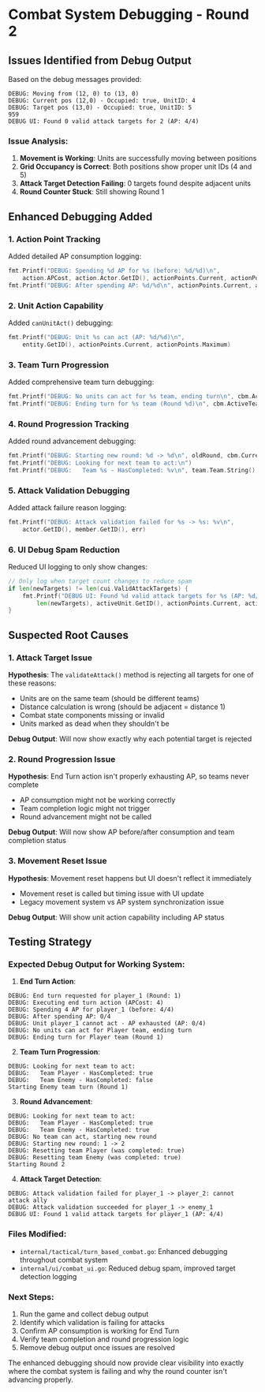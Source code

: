 # Combat System Debugging - Round 2

## Issues Identified from Debug Output

Based on the debug messages provided:
```
DEBUG: Moving from (12, 0) to (13, 0)
DEBUG: Current pos (12,0) - Occupied: true, UnitID: 4
DEBUG: Target pos (13,0) - Occupied: true, UnitID: 5
959
DEBUG UI: Found 0 valid attack targets for 2 (AP: 4/4)
```

### Issue Analysis:

1. **Movement is Working**: Units are successfully moving between positions
2. **Grid Occupancy is Correct**: Both positions show proper unit IDs (4 and 5)
3. **Attack Target Detection Failing**: 0 targets found despite adjacent units
4. **Round Counter Stuck**: Still showing Round 1

## Enhanced Debugging Added

### 1. **Action Point Tracking**
Added detailed AP consumption logging:
```go
fmt.Printf("DEBUG: Spending %d AP for %s (before: %d/%d)\n", 
    action.APCost, action.Actor.GetID(), actionPoints.Current, actionPoints.Maximum)
fmt.Printf("DEBUG: After spending AP: %d/%d\n", actionPoints.Current, actionPoints.Maximum)
```

### 2. **Unit Action Capability**
Added `canUnitAct()` debugging:
```go
fmt.Printf("DEBUG: Unit %s can act (AP: %d/%d)\n", 
    entity.GetID(), actionPoints.Current, actionPoints.Maximum)
```

### 3. **Team Turn Progression**
Added comprehensive team turn debugging:
```go
fmt.Printf("DEBUG: No units can act for %s team, ending turn\n", cbm.ActiveTeam.Team.String())
fmt.Printf("DEBUG: Ending turn for %s team (Round %d)\n", cbm.ActiveTeam.Team.String(), cbm.CurrentRound)
```

### 4. **Round Progression Tracking**
Added round advancement debugging:
```go
fmt.Printf("DEBUG: Starting new round: %d -> %d\n", oldRound, cbm.CurrentRound)
fmt.Printf("DEBUG: Looking for next team to act:\n")
fmt.Printf("DEBUG:   Team %s - HasCompleted: %v\n", team.Team.String(), team.HasCompleted)
```

### 5. **Attack Validation Debugging**
Added attack failure reason logging:
```go
fmt.Printf("DEBUG: Attack validation failed for %s -> %s: %v\n", 
    actor.GetID(), member.GetID(), err)
```

### 6. **UI Debug Spam Reduction**
Reduced UI logging to only show changes:
```go
// Only log when target count changes to reduce spam
if len(newTargets) != len(cui.ValidAttackTargets) {
    fmt.Printf("DEBUG UI: Found %d valid attack targets for %s (AP: %d/%d)\n",
        len(newTargets), activeUnit.GetID(), actionPoints.Current, actionPoints.Maximum)
}
```

## Suspected Root Causes

### 1. **Attack Target Issue**
**Hypothesis**: The `validateAttack()` method is rejecting all targets for one of these reasons:
- Units are on the same team (should be different teams)
- Distance calculation is wrong (should be adjacent = distance 1)
- Combat state components missing or invalid
- Units marked as dead when they shouldn't be

**Debug Output**: Will now show exactly why each potential target is rejected

### 2. **Round Progression Issue**
**Hypothesis**: End Turn action isn't properly exhausting AP, so teams never complete
- AP consumption might not be working correctly
- Team completion logic might not trigger
- Round advancement might not be called

**Debug Output**: Will now show AP before/after consumption and team completion status

### 3. **Movement Reset Issue**
**Hypothesis**: Movement reset happens but UI doesn't reflect it immediately
- Movement reset is called but timing issue with UI update
- Legacy movement system vs AP system synchronization issue

**Debug Output**: Will show unit action capability including AP status

## Testing Strategy

### Expected Debug Output for Working System:

1. **End Turn Action**:
```
DEBUG: End turn requested for player_1 (Round: 1)
DEBUG: Executing end turn action (APCost: 4)
DEBUG: Spending 4 AP for player_1 (before: 4/4)
DEBUG: After spending AP: 0/4
DEBUG: Unit player_1 cannot act - AP exhausted (AP: 0/4)
DEBUG: No units can act for Player team, ending turn
DEBUG: Ending turn for Player team (Round 1)
```

2. **Team Turn Progression**:
```
DEBUG: Looking for next team to act:
DEBUG:   Team Player - HasCompleted: true
DEBUG:   Team Enemy - HasCompleted: false
Starting Enemy team turn (Round 1)
```

3. **Round Advancement**:
```
DEBUG: Looking for next team to act:
DEBUG:   Team Player - HasCompleted: true
DEBUG:   Team Enemy - HasCompleted: true
DEBUG: No team can act, starting new round
DEBUG: Starting new round: 1 -> 2
DEBUG: Resetting team Player (was completed: true)
DEBUG: Resetting team Enemy (was completed: true)
Starting Round 2
```

4. **Attack Target Detection**:
```
DEBUG: Attack validation failed for player_1 -> player_2: cannot attack ally
DEBUG: Attack validation succeeded for player_1 -> enemy_1
DEBUG UI: Found 1 valid attack targets for player_1 (AP: 4/4)
```

### Files Modified:
- `internal/tactical/turn_based_combat.go`: Enhanced debugging throughout combat system
- `internal/ui/combat_ui.go`: Reduced debug spam, improved target detection logging

### Next Steps:
1. Run the game and collect debug output
2. Identify which validation is failing for attacks
3. Confirm AP consumption is working for End Turn
4. Verify team completion and round progression logic
5. Remove debug output once issues are resolved

The enhanced debugging should now provide clear visibility into exactly where the combat system is failing and why the round counter isn't advancing properly.